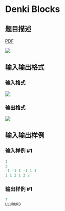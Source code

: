 # Denki Blocks

## 题目描述

[problemUrl]: https://uva.onlinejudge.org/index.php?option=com_onlinejudge&Itemid=8&category=16&page=show_problem&problem=1355

[PDF](https://uva.onlinejudge.org/external/104/p10414.pdf)

![](https://cdn.luogu.com.cn/upload/vjudge_pic/UVA10414/73f4d0914dc6ff6268ef006b5b93549747dc8a3b.png)

## 输入输出格式

### 输入格式

![](https://cdn.luogu.com.cn/upload/vjudge_pic/UVA10414/2bfb8119f88181c577e8d26ee1ac50679d2eb018.png)

### 输出格式

![](https://cdn.luogu.com.cn/upload/vjudge_pic/UVA10414/e175c8f9037952269d2cdd8386b32f3cb5afc3a0.png)

## 输入输出样例

### 输入样例 #1

```cpp
1
3
-1 -1 1 -1 1 1
1 1 2 1 2 2
```


### 输出样例 #1

```cpp
7
LLURURD
```


